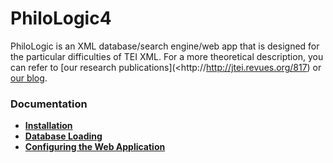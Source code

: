 PhiloLogic4
===========

PhiloLogic is an XML database/search engine/web app that is designed 
for the particular difficulties of TEI XML.  For a more theoretical 
description, you can refer to [our research publications](<http://http://jtei.revues.org/817) or [our blog](<http://artfl.blogspot.com>).


### Documentation ###
* [**Installation**](docs/installation.md)
* [**Database Loading**](docs/database_loading.md)
* [**Configuring the Web Application**](docs/configure_web_app.md)

